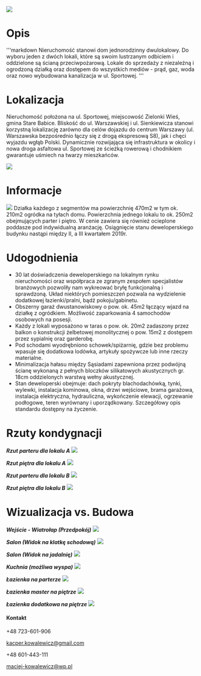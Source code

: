 <img src="Images/Elewacja%20front.JPG">

# Opis  
'''markdown
Nieruchomość stanowi dom jednorodzinny dwulokalowy. Do wyboru jeden z dwóch lokali, które są swoim lustrzanym odbiciem i oddzielone są ścianą przeciwpożarową. Lokale do sprzedaży z niezależną i ogrodzoną działką oraz dostępem do wszystkich mediów - prąd, gaz, woda oraz nowo wybudowana kanalizacja w ul. Sportowej.
'''

# Lokalizacja

Nieruchomość położona na ul. Sportowej, miejscowość Zielonki Wieś, gmina Stare Babice. Bliskość do ul. Warszawskiej i ul. Sienkiewicza stanowi korzystną lokalizację zarówno dla celów dojazdu do centrum Warszawy (ul. Warszawska bezpośrednio łączy się z drogą ekspresową S8), jak i chęci wyjazdu wgłąb Polski. Dynamicznie rozwijająca się infrastruktura w okolicy i nowa droga asfaltowa ul. Sportowej ze ścieżką rowerową i chodnikiem gwarantuje uśmiech na twarzy mieszkańców.

<img src="Images/Lokalizacja2.JPG">

# Informacje
<img src="Images/PZT.JPG">
Działka każdego z segmentów ma powierzchnię 470m2 w tym ok. 210m2 ogródka na tyłach domu. Powierzchnia jednego lokalu to ok. 250m2 obejmujących parter i piętro. W cenie zawiera się również ocieplone poddasze pod indywidualną aranżację. Osiągnięcie stanu deweloperskiego budynku nastąpi między II, a III kwartałem 2019r. 

# Udogodnienia

* 30 lat doświadczenia deweloperskiego na lokalnym rynku nieruchomości oraz współpraca ze zgranym zespołem specjalistów branżowych pozwoliły nam wykreować bryłę funkcjonalną i sprawdzoną. Układ niektórych pomieszczeń pozwala na wydzielenie dodatkowej łazienki/pralni, bądź pokoju/gabinetu.
*	Obszerny garaż dwustanowiskowy o pow. ok. 45m2 łączący wjazd na działkę 
z ogródkiem. Możliwość zaparkowania 4 samochodów osobowych na posesji.
*	Każdy z lokali wyposażono w taras o pow. ok. 20m2 zadaszony przez balkon o konstrukcji żelbetowej monolitycznej o pow. 15m2 z dostępem przez sypialnię oraz garderobę.
*	Pod schodami wyodrębniono schowek/spiżarnię, gdzie bez problemu wpasuje się dodatkowa lodówka, artykuły spożywcze lub inne rzeczy materialne.
*	Minimalizacja hałasu między Sąsiadami zapewniona przez podwójną ścianę wykonaną z pełnych bloczków silikatowych akustycznych gr. 18cm oddzielonych warstwą wełny akustycznej.
*	Stan deweloperski obejmuje: dach pokryty blachodachówką, tynki, wylewki, instalacja kominowa, okna, drzwi wejściowe, brama garażowa, instalacja elektryczna, hydrauliczna, wykończenie elewacji, ogrzewanie podłogowe, teren wyrównany i uporządkowany. Szczegółowy opis standardu dostępny na życzenie.  

# Rzuty kondygnacji
**_Rzut parteru dla lokalu A_**
<img src="Images/Parter-A.JPG">


**_Rzut piętra dla lokalu A_**
<img src="Images/Piętro-A.JPG">


**_Rzut parteru dla lokalu B_**
<img src="Images/Parter-B.JPG">


**_Rzut piętra dla lokalu B_**
<img src="Images/Piętro-B.JPG">
# Wizualizacja vs. Budowa
**_Wejście - Wiatrołap (Przedpokój)_**
<img src="Images/porównanie%20wiatrołap.jpg">


**_Salon (Widok na klatkę schodową)_**
<img src="Images/porównanie%20salon1.jpg">


**_Salon (Widok na jadalnię)_**
<img src="Images/porównanie%20salon2.jpg">


**_Kuchnia (możliwa wyspa)_**
<img src="Images/porównanie%20kuchnia.jpg">


**_Łazienka na parterze_**
<img src="Images/porównanie%20wc.jpg">


**_Łazienka master na piętrze_**
<img src="Images/porównanie%20łazienka%20master.jpg">


**_Łazienka dodatkowa na piętrze_**
<img src="Images/porównanie%20łazienka%20dzieci.jpg">
#### Kontakt

+48 723-601-906

kacper.kowalewicz@gmail.com

+48 601-443-111

maciej-kowalewicz@wp.pl
